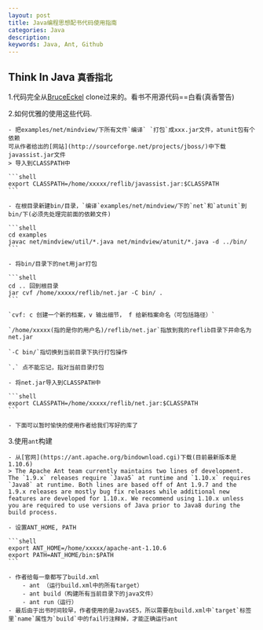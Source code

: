 ```yaml
---
layout: post
title: Java编程思想配书代码使用指南
categories: Java
description: 
keywords: Java, Ant, Github
---
```


## Think In Java `真香指北`

1.代码完全从[BruceEckel](https://github.com/BruceEckel/TIJ4-code)
clone过来的。看书不用源代码==白看(真香警告)

2.如何优雅的使用这些代码.

    - 把examples/net/mindview/下所有文件`编译` `打包`成xxx.jar文件，atunit包有个依赖
    可从作者给出的[网站](http://sourceforge.net/projects/jboss/)中下载javassist.jar文件
    > 导入到CLASSPATH中

    ```shell
    export CLASSPATH=/home/xxxxx/reflib/javassist.jar:$CLASSPATH
    ```

    - 在根目录新建bin/目录，`编译`examples/net/mindview/下的`net`和`atunit`到bin/下(必须先处理完前面的依赖文件)

    ```shell
    cd examples
    javac net/mindview/util/*.java net/mindview/atunit/*.java -d ../bin/
    ```

    - 将bin/目录下的net用jar打包

    ```shell
    cd .. 回到根目录
    jar cvf /home/xxxxx/reflib/net.jar -C bin/ .
    ```

    `cvf: c 创建一个新的档案，v 输出细节， f 给新档案命名（可包括路径）`

    `/home/xxxxx(指的是你的用户名)/reflib/net.jar`指放到我的reflib目录下并命名为net.jar

    `-C bin/`指切换到当前目录下执行打包操作

    `.` 点不能忘记，指对当前目录打包

    - 将net.jar导入到CLASSPATH中

    ```shell
    export CLASSPATH=/home/xxxxx/reflib/net.jar:$CLASSPATH
    ```

    - 下面可以暂时愉快的使用作者给我们写好的库了

3.使用`ant`构建

    - 从[官网](https://ant.apache.org/bindownload.cgi)下载(目前最新版本是1.10.6)
    > The Apache Ant team currently maintains two lines of development. The `1.9.x` releases require `Java5` at runtime and `1.10.x` requires `Java8` at runtime. Both lines are based off of Ant 1.9.7 and the 1.9.x releases are mostly bug fix releases while additional new features are developed for 1.10.x. We recommend using 1.10.x unless you are required to use versions of Java prior to Java8 during the build process.

    - 设置ANT_HOME, PATH

    ```shell
    export ANT_HOME=/home/xxxxx/apache-ant-1.10.6
    export PATH=ANT_HOME/bin:$PATH
    ```

    - 作者给每一章都写了build.xml
        - ant （运行build.xml中的所有target）
        - ant build（构建所有当前目录下的java文件）
        - ant run（运行）
    - 最后由于出书时间较早，作者使用的是JavaSE5，所以需要在build.xml中`target`标签里`name`属性为`build`中的fail行注释掉，才能正确运行ant
